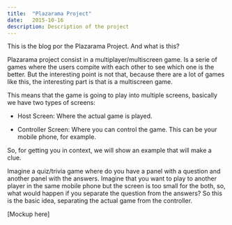 ```yaml
---
title:  "Plazarama Project"
date:   2015-10-16
description: Description of the project
---
```


This is the blog por the Plazarama Project. And what is this?

Plazarama project consist in a multiplayer/multiscreen game. Is a serie of games where the users compite with each other to see which one is the better. But the interesting point is not that, because there are a lot of games like this, the interesting part is that is a multiscreen game. 


This means that the game is going to play into multiple screens, basically we have two types of screens:

* Host Screen: Where the actual game is played.

* Controller Screen: Where you can control the game. This can be your mobile phone, for example.

So, for getting you in context, we will show an example that will make a clue. 

Imagine a quiz/trivia game where do you have a panel with a question and another panel with the answers. Imagine that you want to play to another player in the same mobile phone but the screen is too small for the both, so, what would happen if you separate the question from the answers? So this is the basic idea, separating the actual game from the controller. 

[Mockup here]
